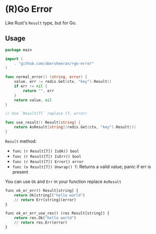 # (R)Go Error

Like Rust's `Result` type, but for Go.

## Usage

```go
package main

import (
    . "github.com/abersheeran/rgo-error"
)

func normal_error() (string, error) {
    value, err := redis.Get(ctx, "key").Result() 
    if err != nil {
        return "", err
    }
    return value, nil
}

// Use `Result[T]` replace (T, error)

func use_result() Result[string] {
    return AsResult[string](redis.Get(ctx, "key").Result())
}
```

`Result` method:

- `func (r Result[T]) IsOk() bool`
- `func (r Result[T]) IsErr() bool`
- `func (r Result[T]) Error() error`
- `func (o Result[T]) Unwrap() T`: Returns a valid value; panic if err is present

You can use `Ok` and `Err` in your function replace `AsResult`

```python
func ok_or_err() Result[string] {
    return Ok[string]("hello world")
    // return Err[string](error)
}

func ok_or_err_use_res() (res Result[string]) {
    return res.Ok("hello world")
    // return res.Err(error)
}
```
